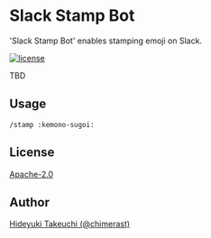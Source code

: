 Slack Stamp Bot
====

'Slack Stamp Bot' enables stamping emoji on Slack.

[![license](https://img.shields.io/badge/License-Apache%202.0-blue.svg)](LICENSE)

TBD

## Usage

```
/stamp :kemono-sugoi:
```

## License

[Apache-2.0](LICENSE)

## Author

[Hideyuki Takeuchi (@chimerast)](https://github.com/chimerast)
